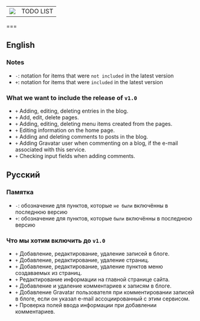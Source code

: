 <table>
<tbody>
<tr>
<td><img src="https://raw.github.com/VikkyShostak/t-CMS/master/theme/img/t-cms-logo.png"></td>
<td>TODO LIST</td>
</tr>
</tbody>
</table>

===

## English

### Notes

* `-`: notation for items that were `not included` in the latest version
* `+`: notation for items that were `included` in the latest version

### What we want to include the release of `v1.0`

* `+` Adding, editing, deleting entries in the blog.
* `+` Add, edit, delete pages.
* `+` Adding, editing, deleting menu items created from the pages.
* `+` Editing information on the home page.
* `+` Adding and deleting comments to posts in the blog.
* `+` Adding Gravatar user when commenting on a blog, if the e-mail associated with this service.
* `+` Checking input fields when adding comments.

## Русский

### Памятка

* `-`: обозначение для пунктов, которые `не были` включённы в последнюю версию
* `+`: обозначение для пунктов, которые `были` включённы в последнюю версию

### Что мы хотим включить до `v1.0`

* `+` Добавление, редактирование, удаление записей в блоге.
* `+` Добавление, редактирование, удаление страниц.
* `+` Добавление, редактирование, удаление пунктов меню создаваемых из страниц.
* `+` Редактирование информации на главной странице сайта.
* `+` Добавление и удаление комментариев к записям в блоге.
* `+` Добавление Gravatar пользователя при комментировании записей в блоге, если он указал e-mail ассоциированный с этим сервисом.
* `+` Проверка полей ввода информации при добавлении комментариев.
